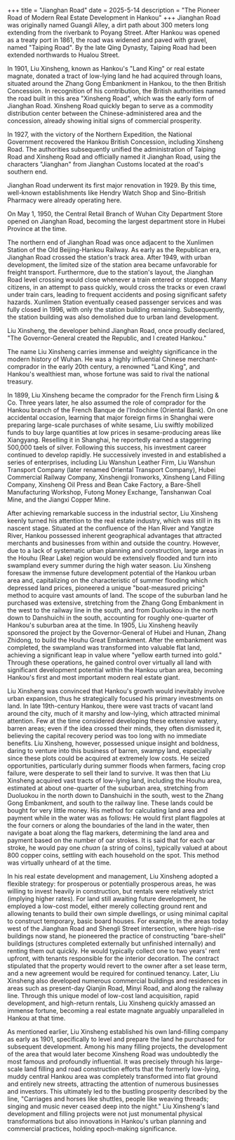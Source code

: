 +++
title = "Jianghan Road"
date = 2025-5-14
description = "The Pioneer Road of Modern Real Estate Development in Hankou"
+++
Jianghan Road was originally named Guangli Alley, a dirt path about 300 meters long extending from the riverbank to Poyang Street. After Hankou was opened as a treaty port in 1861, the road was widened and paved with gravel, named "Taiping Road". By the late Qing Dynasty, Taiping Road had been extended northwards to Hualou Street.

In 1901, Liu Xinsheng, known as Hankou's "Land King" or real estate magnate, donated a tract of low-lying land he had acquired through loans, situated around the Zhang Gong Embankment in Hankou, to the then British Concession. In recognition of his contribution, the British authorities named the road built in this area "Xinsheng Road", which was the early form of Jianghan Road. Xinsheng Road quickly began to serve as a commodity distribution center between the Chinese-administered area and the concession, already showing initial signs of commercial prosperity.

In 1927, with the victory of the Northern Expedition, the National Government recovered the Hankou British Concession, including Xinsheng Road. The authorities subsequently unified the administration of Taiping Road and Xinsheng Road and officially named it Jianghan Road, using the characters "Jianghan" from Jianghan Customs located at the road's southern end.

Jianghan Road underwent its first major renovation in 1929. By this time, well-known establishments like Hendry Watch Shop and Sino-British Pharmacy were already operating here.

On May 1, 1950, the Central Retail Branch of Wuhan City Department Store opened on Jianghan Road, becoming the largest department store in Hubei Province at the time.

The northern end of Jianghan Road was once adjacent to the Xunlimen Station of the Old Beijing-Hankou Railway. As early as the Republican era, Jianghan Road crossed the station's track area. After 1949, with urban development, the limited size of the station area became unfavorable for freight transport. Furthermore, due to the station's layout, the Jianghan Road level crossing would close whenever a train entered or stopped. Many citizens, in an attempt to pass quickly, would cross the tracks or even crawl under train cars, leading to frequent accidents and posing significant safety hazards. Xunlimen Station eventually ceased passenger services and was fully closed in 1996, with only the station building remaining. Subsequently, the station building was also demolished due to urban land development.

Liu Xinsheng, the developer behind Jianghan Road, once proudly declared, "The Governor-General created the Republic, and I created Hankou."

The name Liu Xinsheng carries immense and weighty significance in the modern history of Wuhan. He was a highly influential Chinese merchant-comprador in the early 20th century, a renowned "Land King", and Hankou's wealthiest man, whose fortune was said to rival the national treasury.

In 1899, Liu Xinsheng became the comprador for the French firm Lising & Co. Three years later, he also assumed the role of comprador for the Hankou branch of the French Banque de l'Indochine (Oriental Bank). On one accidental occasion, learning that major foreign firms in Shanghai were preparing large-scale purchases of white sesame, Liu swiftly mobilized funds to buy large quantities at low prices in sesame-producing areas like Xiangyang. Reselling it in Shanghai, he reportedly earned a staggering 500,000 taels of silver. Following this success, his investment career continued to develop rapidly. He successively invested in and established a series of enterprises, including Liu Wanshun Leather Firm, Liu Wanshun Transport Company (later renamed Oriental Transport Company), Hubei Commercial Railway Company, Xinshengji Ironworks, Xinsheng Land Filling Company, Xinsheng Oil Press and Bean Cake Factory, a Bare-Shell Manufacturing Workshop, Futong Money Exchange, Tanshanwan Coal Mine, and the Jiangxi Copper Mine.

After achieving remarkable success in the industrial sector, Liu Xinsheng keenly turned his attention to the real estate industry, which was still in its nascent stage. Situated at the confluence of the Han River and Yangtze River, Hankou possessed inherent geographical advantages that attracted merchants and businesses from within and outside the country. However, due to a lack of systematic urban planning and construction, large areas in the Houhu (Rear Lake) region would be extensively flooded and turn into swampland every summer during the high water season. Liu Xinsheng foresaw the immense future development potential of the Hankou urban area and, capitalizing on the characteristic of summer flooding which depressed land prices, pioneered a unique "boat-measured pricing" method to acquire vast amounts of land. The scope of the suburban land he purchased was extensive, stretching from the Zhang Gong Embankment in the west to the railway line in the south, and from Duoluokou in the north down to Danshuichi in the south, accounting for roughly one-quarter of Hankou's suburban area at the time. In 1905, Liu Xinsheng heavily sponsored the project by the Governor-General of Hubei and Hunan, Zhang Zhidong, to build the Houhu Great Embankment. After the embankment was completed, the swampland was transformed into valuable flat land, achieving a significant leap in value where "yellow earth turned into gold." Through these operations, he gained control over virtually all land with significant development potential within the Hankou urban area, becoming Hankou's first and most important modern real estate giant.

Liu Xinsheng was convinced that Hankou's growth would inevitably involve urban expansion, thus he strategically focused his primary investments on land. In late 19th-century Hankou, there were vast tracts of vacant land around the city, much of it marshy and low-lying, which attracted minimal attention. Few at the time considered developing these extensive watery, barren areas; even if the idea crossed their minds, they often dismissed it, believing the capital recovery period was too long with no immediate benefits. Liu Xinsheng, however, possessed unique insight and boldness, daring to venture into this business of barren, swampy land, especially since these plots could be acquired at extremely low costs. He seized opportunities, particularly during summer floods when farmers, facing crop failure, were desperate to sell their land to survive. It was then that Liu Xinsheng acquired vast tracts of low-lying land, including the Houhu area, estimated at about one-quarter of the suburban area, stretching from Duoluokou in the north down to Danshuichi in the south, west to the Zhang Gong Embankment, and south to the railway line. These lands could be bought for very little money. His method for calculating land area and payment while in the water was as follows: He would first plant flagpoles at the four corners or along the boundaries of the land in the water, then navigate a boat along the flag markers, determining the land area and payment based on the number of oar strokes. It is said that for each oar stroke, he would pay one *chuan* (a string of coins), typically valued at about 800 copper coins, settling with each household on the spot. This method was virtually unheard of at the time.

In his real estate development and management, Liu Xinsheng adopted a flexible strategy: for prosperous or potentially prosperous areas, he was willing to invest heavily in construction, but rentals were relatively strict (implying higher rates). For land still awaiting future development, he employed a low-cost model, either merely collecting ground rent and allowing tenants to build their own simple dwellings, or using minimal capital to construct temporary, basic board houses. For example, in the areas today west of the Jianghan Road and Shengli Street intersection, where high-rise buildings now stand, he pioneered the practice of constructing "bare-shell" buildings (structures completed externally but unfinished internally) and renting them out quickly. He would typically collect one to two years' rent upfront, with tenants responsible for the interior decoration. The contract stipulated that the property would revert to the owner after a set lease term, and a new agreement would be required for continued tenancy. Later, Liu Xinsheng also developed numerous commercial buildings and residences in areas such as present-day Qianjin Road, Minyi Road, and along the railway line. Through this unique model of low-cost land acquisition, rapid development, and high-return rentals, Liu Xinsheng quickly amassed an immense fortune, becoming a real estate magnate arguably unparalleled in Hankou at that time.

As mentioned earlier, Liu Xinsheng established his own land-filling company as early as 1901, specifically to level and prepare the land he purchased for subsequent development. Among his many filling projects, the development of the area that would later become Xinsheng Road was undoubtedly the most famous and profoundly influential. It was precisely through his large-scale land filling and road construction efforts that the formerly low-lying, muddy central Hankou area was completely transformed into flat ground and entirely new streets, attracting the attention of numerous businesses and investors. This ultimately led to the bustling prosperity described by the line, "Carriages and horses like shuttles, people like weaving threads; singing and music never ceased deep into the night." Liu Xinsheng's land development and filling projects were not just monumental physical transformations but also innovations in Hankou's urban planning and commercial practices, holding epoch-making significance.
